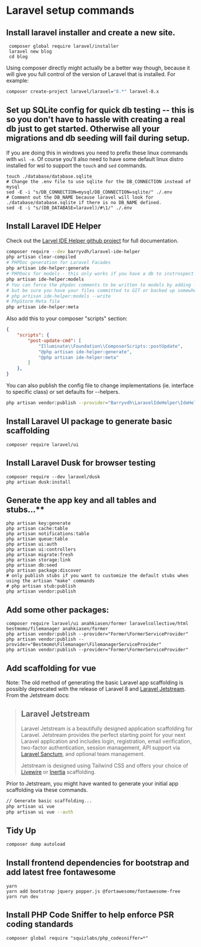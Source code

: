 # Laravel setup commands

## Install laravel installer and create a new site.

```shell
 composer global require laravel/installer
 laravel new blog
 cd blog
```

Using composer directly might actually be a better way though, because it will give you full control of the version of Laravel that is installed. For example: 

```bash
composer create-project laravel/laravel="8.*" laravel-8.x
```



## Set up SQLite config for quick db testing -- this is so you don't have to hassle with creating a real db just to get started. Otherwise all your migrations and db seeding will fail during setup. 

If you are doing this in windows you need to prefix these linux commands with `wsl -e`. Of course you'll also need to have some default linux distro installed for wsl to support the `touch` and `sed` commands. 

```shell
touch ./database/database.sqlite
# Change the .env file to use sqlite for the DB_CONNECTION instead of mysql
sed -E -i "s/DB_CONNECTION=mysql/DB_CONNECTION=sqlite/" ./.env
# Comment out the DB_NAME because laravel will look for ./database/database.sqlite if there is no DB_NAME defined. 
sed -E -i "s/(DB_DATABASE=laravel)/#\1/" ./.env
```

## Install Laravel IDE Helper

Check out the [Larvel IDE Helper github project](https://github.com/barryvdh/laravel-ide-helper) for full documentation. 

```bash
composer require --dev barryvdh/laravel-ide-helper
php artisan clear-compiled
# PHPDoc generation for Laravel Facades
php artisan ide-helper:generate
# PHPDocs for models - this only works if you have a db to instrospect for column and relationship info. 
php artisan ide-helper:models
# You can force the phpdoc comments to be written to models by adding --write 
# but be sure you have your files committed to GIT or backed up somewhere first. 
# php artisan ide-helper:models --write
# PhpStorm Meta file
php artisan ide-helper:meta
```

Also add this to your composer "scripts" section:

```json
{
    "scripts": {
        "post-update-cmd": [
            "Illuminate\\Foundation\\ComposerScripts::postUpdate",
            "@php artisan ide-helper:generate",
            "@php artisan ide-helper:meta"
        ]
    },
}
```

You can also publish the config file to change implementations (ie. interface to specific class) or set defaults for --helpers.

```bash
php artisan vendor:publish --provider="Barryvdh\LaravelIdeHelper\IdeHelperServiceProvider" --tag=config
```

## Install Laravel UI package to generate basic scaffolding

```
composer require laravel/ui
```

## Install Laravel Dusk for browser testing

```shell
composer require --dev laravel/dusk
php artisan dusk:install
```

## Generate the app key and all tables and stubs...**

```shell
php artisan key:generate
php artisan cache:table
php artisan notifications:table
php artisan queue:table
php artisan ui:auth
php artisan ui:controllers
php artisan migrate:fresh
php artisan storage:link
php artisan db:seed
php artisan package:discover
# only publish stubs if you want to customize the default stubs when using the artisan "make" commands
# php artisan stub:publish
php artisan vendor:publish
```

## Add some other packages: 

```
composer require laravel/ui anahkiasen/former laravelcollective/html bestmomo/filemanager anahkiasen/former
php artisan vendor:publish --provider="Former\FormerServiceProvider"
php artisan vendor:publish --provider="Bestmomo\Filemanager\FilemanagerServiceProvider"
php artisan vendor:publish --provider="Former\FormerServiceProvider"
```

## Add scaffolding for vue

Note: The old method of generating the basic Laravel app scaffolding is possibly deprecated with the release of Laravel 8 and [Laravel Jetstream](https://jetstream.laravel.com/1.x/introduction.html). From the Jetstream docs: 

> ## Laravel Jetstream
>
> Laravel Jetstream is a beautifully designed application scaffolding for Laravel. Jetstream provides the perfect starting point for your next Laravel application and includes login, registration, email verification, two-factor authentication, session management, API support via [Laravel Sanctum](https://github.com/laravel/sanctum), and optional team management.
>
> Jetstream is designed using Tailwind CSS and offers your choice of [Livewire](https://jetstream.laravel.com/1.x/stacks/livewire.html) or [Inertia](https://jetstream.laravel.com/1.x/stacks/inertia.html) scaffolding.

Prior to Jetstream, you might have wanted to generate your initial app scaffolding via these commands. 

```bash
// Generate basic scaffolding...
php artisan ui vue
php artisan ui vue --auth
```

## Tidy Up

```sh
composer dump autoload
```

## Install frontend dependencies for bootstrap and add latest free fontawesome

```shell
yarn
yarn add bootstrap jquery popper.js @fortawesome/fontawesome-free
yarn run dev
```

## Install PHP Code Sniffer to help enforce PSR coding standards

```
composer global require "squizlabs/php_codesniffer=*"
```

